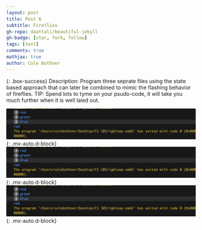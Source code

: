 ```yaml
---
layout: post
title: Post 6
subtitle: Fireflies
gh-repo: daattali/beautiful-jekyll
gh-badge: [star, fork, follow]
tags: [test]
comments: true
mathjax: true
author: Cole Bothner
---
```


{: .box-success}
Description: Program three seprate files using the state based approach that can later be combined to mimic the flashing behavior of fireflies.
TIP: Spend lots to tyme on your psudo-code, it will take you much further when it is well laied out. 


![image](/assets/img/Rgblooppic.jpeg){: .mx-auto.d-block}
![image](/assets/img/Rgblooppic.jpeg){: .mx-auto.d-block}
![image](/assets/img/Rgblooppic.jpeg){: .mx-auto.d-block}

